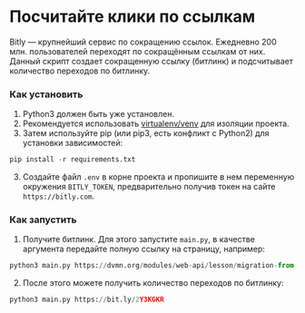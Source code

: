 # Посчитайте клики по ссылкам
Bitly — крупнейший сервис по сокращению ссылок. Ежедневно 200 млн. пользователей переходят по сокращённым ссылкам от них.
Данный скрипт создает сокращенную ссылку (битлинк) и подсчитывает количество переходов по битлинку.

### Как установить
1. Python3 должен быть уже установлен. 
2. Рекомендуется использовать [virtualenv/venv](https://docs.python.org/3/library/venv.html) для изоляции проекта.
3. Затем используйте pip (или pip3, есть конфликт с Python2) для установки зависимостей:
```python
pip install -r requirements.txt
```
3. Создайте файл ```.env``` в корне проекта и пропишите в нем переменную окружения ```BITLY_TOKEN```, предварительно получив токен на сайте ```https://bitly.com```.
### Как запустить
1. Получите битлинк. Для этого запустите ```main.py```, в качестве аргумента передайте полную ссылку на страницу, например:
```python
python3 main.py https://dvmn.org/modules/web-api/lesson/migration-from-website/#5
```
2. После этого можете получить количество переходов по битлинку:
```python
python3 main.py https://bit.ly/2Y3KGKR
```
